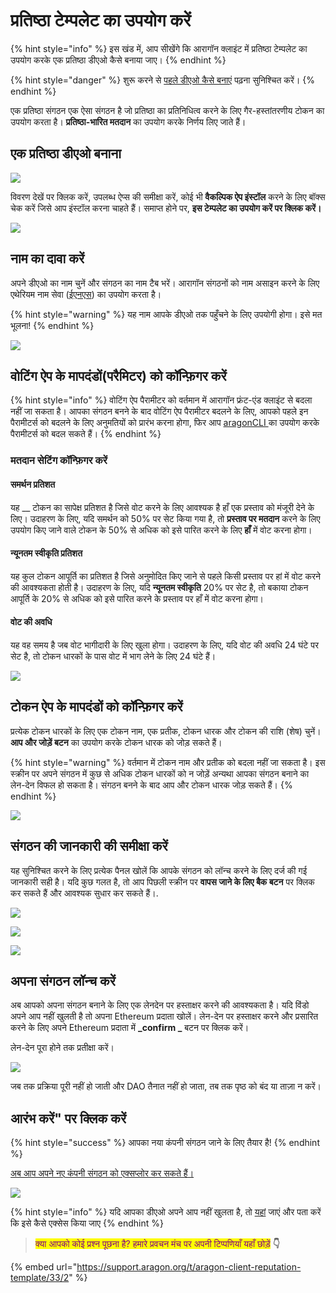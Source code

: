 # प्रतिष्ठा टेम्पलेट का उपयोग करें

{% hint style="info" %}
इस खंड में, आप सीखेंगे कि आरागॉन क्लाइंट में प्रतिष्ठा टेम्पलेट का उपयोग करके एक प्रतिष्ठा डीएओ कैसे बनाया जाए।
{% endhint %}

{% hint style="danger" %}
शुरू करने से [पहले डीएओ कैसे बनाएं](https://app.gitbook.com/o/3h8kxj8geKVXgyMnGbYT/s/qbJnwSlPYXvqQ6buM1wp/) पढ़ना सुनिश्चित करें।
{% endhint %}

एक प्रतिष्ठा संगठन एक ऐसा संगठन है जो प्रतिष्ठा का प्रतिनिधित्व करने के लिए गैर-हस्तांतरणीय टोकन का उपयोग करता है। **प्रतिष्ठा-भारित मतदान** का उपयोग करके निर्णय लिए जाते हैं।

## एक प्रतिष्ठा डीएओ बनाना

![](<../../../.gitbook/assets/Schermata 2022-02-10 alle 15.02.19.png>)

विवरण देखें पर क्लिक करें, उपलब्ध ऐप्स की समीक्षा करें, कोई भी **वैकल्पिक ऐप इंस्टॉल** करने के लिए बॉक्स चेक करें जिसे आप इंस्टॉल करना चाहते हैं। समाप्त होने पर, **इस टेम्पलेट का उपयोग करें पर क्लिक करें।**

![](<../../../.gitbook/assets/Schermata 2022-02-10 alle 15.22.29.png>)

##

## नाम का दावा करें

अपने डीएओ का नाम चुनें और संगठन का नाम टैब भरें। आरागॉन संगठनों को नाम असाइन  करने के लिए एथेरियम नाम सेवा ([ईएनएस](https://ens.domains/)) का उपयोग करता है।&#x20;

{% hint style="warning" %}
यह नाम आपके डीएओ तक पहुँचने के लिए उपयोगी होगा। इसे मत भूलना!
{% endhint %}

![](<../../../.gitbook/assets/Schermata 2022-02-10 alle 15.23.36.png>)



## वोटिंग ऐप के मापदंडों(परैमिटर) को कॉन्फ़िगर करें

{% hint style="info" %}
वोटिंग ऐप पैरामीटर को वर्तमान में आरागॉन फ्रंट-एंड क्लाइंट से बदला नहीं जा सकता है। आपका संगठन बनने के बाद वोटिंग ऐप पैरामीटर बदलने के लिए, आपको पहले इन पैरामीटर्स को बदलने के लिए अनुमतियों को प्रारंभ करना होगा, फिर आप [aragonCLI ](https://hack.aragon.org/developers/tools/aragoncli)का उपयोग करके पैरामीटर्स को बदल सकते हैं।
{% endhint %}

### मतदान सेटिंग कॉन्फ़िगर करें

#### समर्थन प्रतिशत

यह \_\_ टोकन का सापेक्ष प्रतिशत है जिसे वोट करने के लिए आवश्यक है हाँ एक प्रस्ताव को मंजूरी देने के लिए। उदाहरण के लिए, यदि समर्थन को 50% पर सेट किया गया है, तो **प्रस्ताव पर मतदान** करने के लिए उपयोग किए जाने वाले टोकन के 50% से अधिक को इसे पारित करने के लिए **हाँ** में वोट करना होगा।

#### न्यूनतम स्वीकृति प्रतिशत

यह कुल टोकन आपूर्ति का प्रतिशत है जिसे अनुमोदित किए जाने से पहले किसी प्रस्ताव पर हां में वोट करने की आवश्यकता होती है। उदाहरण के लिए, यदि **न्यूनतम स्वीकृति** 20% पर सेट है, तो बकाया टोकन आपूर्ति के 20% से अधिक को इसे पारित करने के प्रस्ताव पर हाँ में वोट करना होगा।

#### वोट की अवधि

यह वह समय है जब वोट भागीदारी के लिए खुला होगा। उदाहरण के लिए, यदि वोट की अवधि 24 घंटे पर सेट है, तो टोकन धारकों के पास वोट में भाग लेने के लिए 24 घंटे हैं।

![](<../../../.gitbook/assets/Schermata 2022-02-10 alle 15.08.36.png>)



## टोकन ऐप के मापदंडों को कॉन्फ़िगर करें

प्रत्येक टोकन धारकों के लिए एक टोकन नाम, एक प्रतीक, टोकन धारक और टोकन की राशि (शेष) चुनें। **आप और जोड़ें बटन** का उपयोग करके टोकन धारक को जोड़ सकते हैं।

{% hint style="warning" %}
वर्तमान में टोकन नाम और प्रतीक को बदला नहीं जा सकता है। इस स्क्रीन पर अपने संगठन में कुछ से अधिक टोकन धारकों को न जोड़ें अन्यथा आपका संगठन बनाने का लेन-देन विफल हो सकता है। संगठन बनने के बाद आप और टोकन धारक जोड़ सकते हैं।
{% endhint %}

![](<../../../.gitbook/assets/Schermata 2022-02-10 alle 15.25.03.png>)

## संगठन की जानकारी की समीक्षा करें

यह सुनिश्चित करने के लिए प्रत्येक पैनल खोलें कि आपके संगठन को लॉन्च करने के लिए दर्ज की गई जानकारी सही है। यदि कुछ गलत है, तो आप पिछली स्क्रीन पर **वापस जाने के लिए बैक बटन** पर क्लिक कर सकते हैं और आवश्यक सुधार कर सकते हैं।.

![](<../../../.gitbook/assets/Schermata 2022-02-10 alle 15.25.54.png>)

![](<../../../.gitbook/assets/Schermata 2022-02-10 alle 15.26.03.png>)

![](<../../../.gitbook/assets/Schermata 2022-02-10 alle 15.26.14.png>)

## अपना संगठन लॉन्च करें

अब आपको अपना संगठन बनाने के लिए एक लेनदेन पर हस्ताक्षर करने की आवश्यकता है। यदि विंडो अपने आप नहीं खुलती है तो अपना Ethereum प्रदाता खोलें। लेन-देन पर हस्ताक्षर करने और प्रसारित करने के लिए अपने Ethereum प्रदाता में **\_confirm \_** बटन पर क्लिक करें।&#x20;

लेन-देन पूरा होने तक प्रतीक्षा करें।

![](https://d33v4339jhl8k0.cloudfront.net/docs/assets/5c98a4fe0428633d2cf3fcf7/images/5d8624d704286364bc8f650d/file-arEtXF8S0j.png)

जब तक प्रक्रिया पूरी नहीं हो जाती और DAO तैनात नहीं हो जाता, तब तक पृष्ठ को बंद या ताज़ा न करें।

## आरंभ करें" पर क्लिक करें

{% hint style="success" %}
आपका नया कंपनी संगठन जाने के लिए तैयार है!
{% endhint %}

[अब आप अपने नए कंपनी संगठन को एक्सप्लोर कर सकते हैं।](../explore-template-dao/)

![](<../../../.gitbook/assets/Schermata 2022-02-10 alle 15.17.04.png>)

{% hint style="info" %}
यदि आपका डीएओ अपने आप नहीं खुलता है, तो [यहां](https://app.gitbook.com/o/3h8kxj8geKVXgyMnGbYT/s/qbJnwSlPYXvqQ6buM1wp/) जाएं और पता करें कि इसे कैसे एक्सेस किया जाए
{% endhint %}

> <mark style="color:purple;">क्या आपको कोई प्रश्न पूछना है? हमारे प्रवचन मंच पर अपनी टिप्पणियाँ यहाँ छोड़ें</mark> **👇**

{% embed url="https://support.aragon.org/t/aragon-client-reputation-template/33/2" %}
